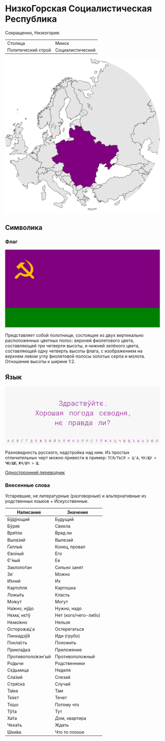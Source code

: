 # НизкоГорская Социалистическая Республика

Сокращенно, Низкогория.

|                   |                     |
|-------------------|---------------------|
|Столица            |Минск                |
|Политический строй |Социалистический     |

![На карте](https://raw.githubusercontent.com/sziberov/Nizkogoria/master/Map.png)

## Символика

### Флаг
![Флаг](https://raw.githubusercontent.com/sziberov/Nizkogoria/master/Flag.png)

Представляет собой полотнище, состоящее из двух вертикально расположенных цветных полос: верхней фиолетового цвета, составляющей три четверти высоты, и нижней зелёного цвета, составляющей одну четверть высоты флага, с изображением на верхнем левом углу фиолетовой полосы золотых серпа и молота. Отношение высоты к ширине 1:2.

## Язык
![Язык](https://raw.githubusercontent.com/sziberov/Nizkogoria/master/Language.png)

Разновидность русского, надстройка над ним. Из простых отличительных черт можно привести в пример: `ТСЯ/ТЬСЯ > Ц'А`, `ЧУ/ЩУ > ЧЮ/ЩЮ`, `ЖЧ/ШЧ > Щ`.

[Односторонний переводчик](https://sziberov.github.io/Nizkogoria/Translator.html)

### Внесенные слова
Устаревшие, не литературные (разговорные) и альтернативные из родственных языков + Искусственные.

| Написание            | Значение             |
| -------------------- | -------------------- |
| Бў́дўющий             | Будущий              |
| Бўря́к                | Свекла               |
| Вря́тли               | Вряд ли              |
| Выла́зий              | Вылезай              |
| Ґаплы́к               | Конец, провал        |
| Єво́ный               | Его                  |
| Є'́ный                | Ее                   |
| Заклопо́тан           | Сильно занят         |
| Зя́                   | Можно                |
| И́хний                | Их                   |
| Карто́пля             | Картошка             |
| Ложы́ть               | Класть               |
| Мо́жут                | Могут                |
| На́жно, нў́до          | Нужно, надо          |
| Нєма́, нє́тў           | Нет (кого/чего-либо) |
| Нємо́жно              | Нельзя               |
| Осторожа́ц'а          | Остерегаться         |
| Пинкадзў́й            | Иди (грубо)          |
| Покла́сть             | Положить             |
| Прикла́дка            | Приложение           |
| Противополо́жэн'ый    | Противоположный      |
| Ро́дычи               | Родственники         |
| Сє́дьмица             | Неделя               |
| Сла́зий               | Слезай               |
| Стря́ска              | Случай               |
| Та́ма                 | Там                  |
| Тє́кєт                | Течет                |
| То́шо                 | Потому что           |
| Тў́та                 | Тут                  |
| Ха́та                 | Дом, квартира        |
| Чєка́ть               | Ждать                |
| Шки́ва                | Что то плохое        |
